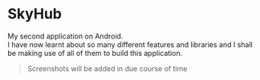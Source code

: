 # SkyHub

My second application on Android.  
I have now learnt about so many different features and libraries and I shall be making use of all of them to build this application.  
> Screenshots will be added in due course of time
